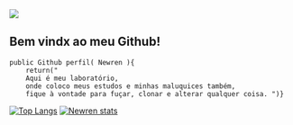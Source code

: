 <img src="https://i.giphy.com/media/VbnUQpnihPSIgIXuZv/giphy.webp"/>


## Bem vindx ao meu Github!



```	
public Github perfil( Newren ){
	return("
	Aqui é meu laboratório, 
	onde coloco meus estudos e minhas maluquices também, 
	fique à vontade para fuçar, clonar e alterar qualquer coisa. ")}
```


[![Top Langs](https://github-readme-stats.vercel.app/api/top-langs/?username=nwrn)](https://github.com/nwrn/)
[![Newren stats](https://github-readme-stats.vercel.app/api?username=nwrn&show_icons=true&theme=dracula)](https://github.com/nwrn/)
